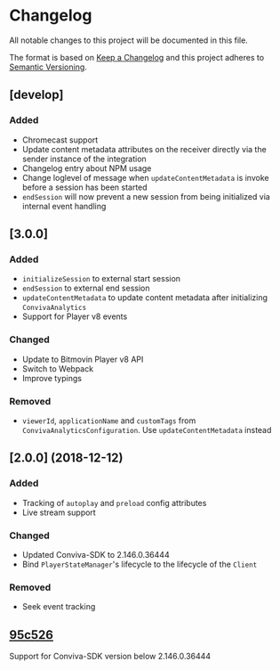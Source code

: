 # Changelog
All notable changes to this project will be documented in this file.

The format is based on [Keep a Changelog](http://keepachangelog.com/)
and this project adheres to [Semantic Versioning](http://semver.org/).

## [develop]

### Added
- Chromecast support 
- Update content metadata attributes on the receiver directly via the sender instance of the integration
- Changelog entry about NPM usage
- Change loglevel of message when `updateContentMetadata` is invoke before a session has been started
- `endSession` will now prevent a new session from being initialized via internal event handling

## [3.0.0]

### Added
- `initializeSession` to external start session
- `endSession` to external end session
- `updateContentMetadata` to update content metadata after initializing `ConvivaAnalytics`
- Support for Player v8 events

### Changed
- Update to Bitmovin Player v8 API
- Switch to Webpack
- Improve typings

### Removed
- `viewerId`, `applicationName` and `customTags` from `ConvivaAnalyticsConfiguration`. Use `updateContentMetadata` instead

## [2.0.0] (2018-12-12)

### Added
- Tracking of `autoplay` and `preload` config attributes
- Live stream support

### Changed
- Updated Conviva-SDK to 2.146.0.36444
- Bind `PlayerStateManager`'s lifecycle to the lifecycle of the `Client`

### Removed
- Seek event tracking

## [95c526]

Support for Conviva-SDK version below 2.146.0.36444

[95c526]: https://github.com/bitmovin/bitmovin-player-analytics-conviva/commit/95c526a7306cef98061f8f65e3dec3023df501af
